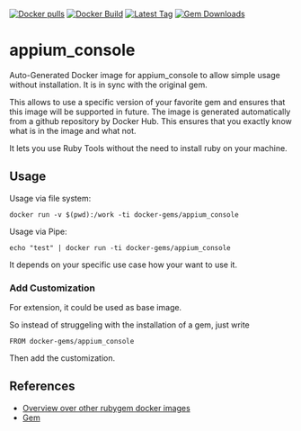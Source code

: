 [![Docker pulls](https://img.shields.io/docker/pulls/rubygem/appium_console.svg)](https://hub.docker.com/r/rubygem/appium_console/)
[![Docker Build](https://img.shields.io/docker/automated/rubygem/appium_console.svg)](https://hub.docker.com/r/rubygem/appium_console/)
[![Latest Tag](https://img.shields.io/github/tag/docker-rubygem/appium_console.svg)](https://hub.docker.com/r/rubygem/appium_console/)
[![Gem Downloads](https://img.shields.io/gem/dt/appium_console.svg)](https://rubygems.org/gems/appium_console/)
# appium_console

Auto-Generated Docker image for appium_console to allow simple usage without installation.
It is in sync with the original gem.

This allows to use a specific version of your favorite gem and ensures that this image will be supported in future.
The image is generated automatically from a github repository by Docker Hub.
This ensures that you exactly know what is in the image and what not.

It lets you use Ruby Tools without the need to install ruby on your machine.

## Usage

Usage via file system:

`docker run -v $(pwd):/work -ti docker-gems/appium_console`

Usage via Pipe:

`echo "test" | docker run -ti docker-gems/appium_console`

It depends on your specific use case how your want to use it.

### Add Customization

For extension, it could be used as base image.

So instead of struggeling with the installation of a gem, just write

`FROM docker-gems/appium_console`

Then add the customization.

## References

 - [Overview over other rubygem docker images](https://github.com/thinkbot/docker-rubygem)
 - [Gem](https://rubygems.org/gems/appium_console/)
